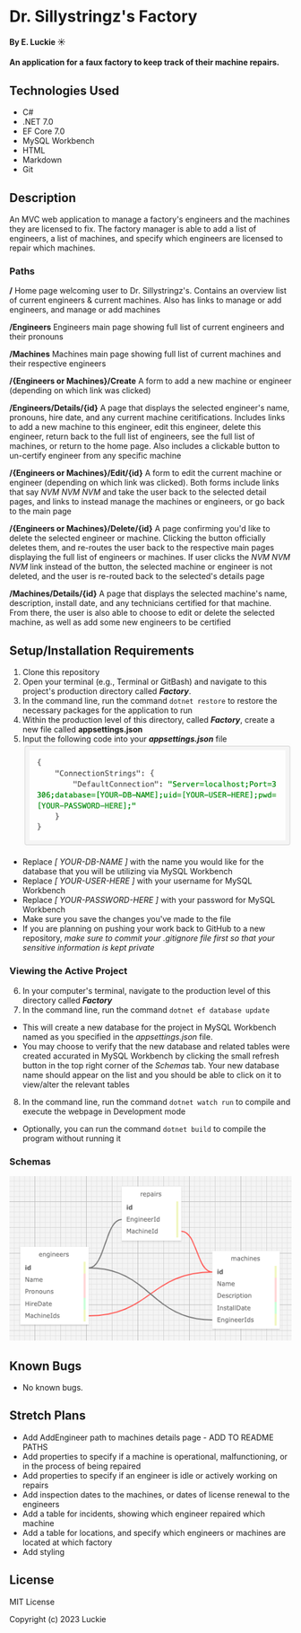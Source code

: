 # Dr. Sillystringz's Factory

#### By E. Luckie ☀️

#### An application for a faux factory to keep track of their machine repairs.

## Technologies Used

* C#
* .NET 7.0
* EF Core 7.0
* MySQL Workbench
* HTML
* Markdown
* Git

## Description
An MVC web application to manage a factory's engineers and the machines they are licensed to fix. The factory manager is able to add a list of engineers, a list of machines, and specify which engineers are licensed to repair which machines.

### Paths
**/** Home page welcoming user to Dr. Sillystringz's. Contains an overview list of current engineers & current machines. Also has links to manage or add engineers, and manage or add machines

**/Engineers** Engineers main page showing full list of current engineers and their pronouns

**/Machines** Machines main page showing full list of current machines and their respective engineers

**/{Engineers or Machines}/Create** A form to add a new machine or engineer (depending on which link was clicked)

**/Engineers/Details/{id}** A page that displays the selected engineer's name, pronouns, hire date, and any current machine ceritifications. Includes links to add a new machine to this engineer, edit this engineer, delete this engineer, return back to the full list of engineers, see the full list of machines, or return to the home page. Also includes a clickable button to un-certify engineer from any specific machine

**/{Engineers or Machines}/Edit/{id}** A form to edit the current machine or engineer (depending on which link was clicked). Both forms include links that say _NVM NVM NVM_ and take the user back to the selected detail pages, and links to instead manage the machines or engineers, or go back to the main page

**/{Engineers or Machines}/Delete/{id}** A page confirming you'd like to delete the selected engineer or machine. Clicking the button officially deletes them, and re-routes the user back to the respective main pages displaying the full list of engineers or machines. If user clicks the _NVM NVM NVM_ link instead of the button, the selected machine or engineer is not deleted, and the user is re-routed back to the selected's details page

**/Machines/Details/{id}** A page that displays the selected machine's name, description, install date, and any technicians certified for that machine. From there, the user is also able to choose to edit or delete the selected machine, as well as add some new engineers to be certified

## Setup/Installation Requirements

1. Clone this repository
2. Open your terminal (e.g., Terminal or GitBash) and navigate to this project's production directory called _**Factory**_.
3. In the command line, run the command ``dotnet restore`` to restore the necessary packages for the application to run
4. Within the production level of this directory, called _**Factory**_, create a new file called **appsettings.json**
5. Input the following code into your _**appsettings.json**_ file
![screenshot of appsettings.json code](Factory/wwwroot/img/appsettingsText.png)
* Replace _[ YOUR-DB-NAME ]_ with the name you would like for the database that you will be utilizing via MySQL Workbench
* Replace _[ YOUR-USER-HERE ]_ with your username for MySQL Workbench
* Replace _[ YOUR-PASSWORD-HERE ]_ with your password for MySQL Workbench
* Make sure you save the changes you've made to the file
* If you are planning on pushing your work back to GitHub to a new repository, _make sure to commit your .gitignore file first so that your sensitive information is kept private_

### Viewing the Active Project
6. In your computer's terminal, navigate to the production level of this directory called _**Factory**_
7. In the command line, run the command ``dotnet ef database update``
* This will create a new database for the project in MySQL Workbench named as you specified in the _appsettings.json_ file.
* You may choose to verify that the new database and related tables were created accurated in MySQL Workbench by clicking the small refresh button in the top right corner of the _Schemas_ tab. Your new database name should appear on the list and you should be able to click on it to view/alter the relevant tables
8. In the command line, run the command ``dotnet watch run`` to compile and execute the webpage in Development mode
* Optionally, you can run the command ``dotnet build`` to compile the program without running it

### Schemas
![screenshot of database tables](Factory/wwwroot/img/schema.png)

## Known Bugs

* No known bugs.

## Stretch Plans

* Add AddEngineer path to machines details page - ADD TO README PATHS
* Add properties to specify if a machine is operational, malfunctioning, or in the process of being repaired
* Add properties to specify if an engineer is idle or actively working on repairs
* Add inspection dates to the machines, or dates of license renewal to the engineers
* Add a table for incidents, showing which engineer repaired which machine
* Add a table for locations, and specify which engineers or machines are located at which factory
* Add styling

## License

MIT License

Copyright (c) 2023 Luckie